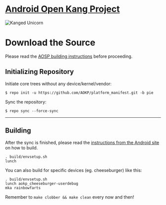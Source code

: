[Android Open Kang Project](http://aokp.co)
====================================

![Kanged Unicorn](http://aokp.co/images/cms-images/106.png)

Download the Source
===================

Please read the [AOSP building instructions](http://source.android.com/source/index.html) before proceeding.

Initializing Repository
-----------------------

Initiate core trees without any device/kernel/vendor:

    $ repo init -u https://github.com/AOKP/platform_manifest.git -b pie

Sync the repository:

    $ repo sync --force-sync

***

Building
--------

After the sync is finished, please read the [instructions from the Android site](http://s.android.com/source/building.html) on how to build.

    . build/envsetup.sh
    lunch

You can also build for specific devices (eg. cheeseburger) like this:

    . build/envsetup.sh
    lunch aokp_cheeseburger-userdebug
    mka rainbowfarts

Remember to `make clobber && make clean` every now and then!
